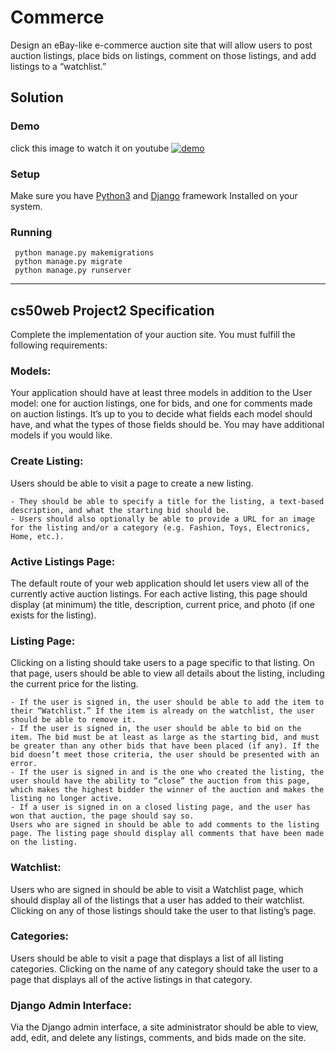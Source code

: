 # Commerce
Design an eBay-like e-commerce auction site that will allow users to post auction listings, place bids on listings, comment on those listings, and add listings to a “watchlist.”

## Solution
### Demo
click this image to watch it on youtube
[![demo](https://i.ytimg.com/vi/6lMj7ekpQag/maxresdefault.jpg)](https://www.youtube.com/watch?v=6lMj7ekpQag)

### Setup
Make sure you have [Python3](https://https://www.python.org/) and [Django](https://www.djangoproject.com) framework Installed on your system.

### Running
     python manage.py makemigrations
     python manage.py migrate
     python manage.py runserver

___
## cs50web Project2 Specification
Complete the implementation of your auction site. You must fulfill the following requirements:

### Models:
Your application should have at least three models in addition to the User model: one for auction listings, one for bids, and one for comments made on auction listings. It’s up to you to decide what fields each model should have, and what the types of those fields should be. You may have additional models if you would like.

### Create Listing:
Users should be able to visit a page to create a new listing. 
    
    - They should be able to specify a title for the listing, a text-based description, and what the starting bid should be. 
    - Users should also optionally be able to provide a URL for an image for the listing and/or a category (e.g. Fashion, Toys, Electronics, Home, etc.).

### Active Listings Page:
The default route of your web application should let users view all of the currently active auction listings. For each active listing, this page should display (at minimum) the title, description, current price, and photo (if one exists for the listing).

### Listing Page:
Clicking on a listing should take users to a page specific to that listing. On that page, users should be able to view all details about the listing, including the current price for the listing.

    - If the user is signed in, the user should be able to add the item to their “Watchlist.” If the item is already on the watchlist, the user should be able to remove it.
    - If the user is signed in, the user should be able to bid on the item. The bid must be at least as large as the starting bid, and must be greater than any other bids that have been placed (if any). If the bid doesn’t meet those criteria, the user should be presented with an error.
    - If the user is signed in and is the one who created the listing, the user should have the ability to “close” the auction from this page, which makes the highest bidder the winner of the auction and makes the listing no longer active.
    - If a user is signed in on a closed listing page, and the user has won that auction, the page should say so.
    Users who are signed in should be able to add comments to the listing page. The listing page should display all comments that have been made on the listing.

### Watchlist:
Users who are signed in should be able to visit a Watchlist page, which should display all of the listings that a user has added to their watchlist. Clicking on any of those listings should take the user to that listing’s page.

### Categories:
Users should be able to visit a page that displays a list of all listing categories. Clicking on the name of any category should take the user to a page that displays all of the active listings in that category.

### Django Admin Interface:
Via the Django admin interface, a site administrator should be able to view, add, edit, and delete any listings, comments, and bids made on the site.